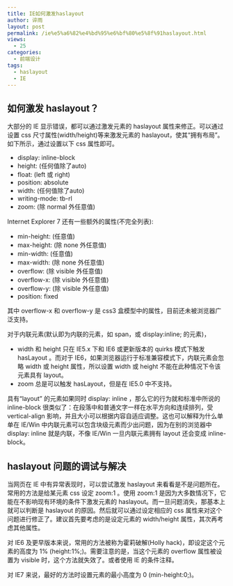 ```yaml
---
title: IE如何激发haslayout
author: 谇雨
layout: post
permalink: /ie%e5%a6%82%e4%bd%95%e6%bf%80%e5%8f%91haslayout.html
views:
  - 25
categories:
  - 前端设计
tags:
  - haslayout
  - IE
---
```

## 如何激发 haslayout？

大部分的 IE 显示错误，都可以通过激发元素的 haslayout 属性来修正。可以通过设置 css 尺寸属性(width/height)等来激发元素的 haslayout，使其“拥有布局”。如下所示，通过设置以下 css 属性即可。

* display: inline-block  
* height: (任何值除了auto)  
* float: (left 或 right)  
* position: absolute  
* width: (任何值除了auto)  
* writing-mode: tb-rl  
* zoom: (除 normal 外任意值)

Internet Explorer 7 还有一些额外的属性(不完全列表):

* min-height: (任意值)  
* max-height: (除 none 外任意值)  
* min-width: (任意值)  
* max-width: (除 none 外任意值)  
* overflow: (除 visible 外任意值)  
* overflow-x: (除 visible 外任意值)  
* overflow-y: (除 visible 外任意值)  
* position: fixed

其中 overflow-x 和 overflow-y 是 css3 盒模型中的属性，目前还未被浏览器广泛支持。

对于内联元素(默认即为内联的元素，如 span，或 display:inline; 的元素)，

*   width 和 height 只在 IE5.x 下和 IE6 或更新版本的 quirks 模式下触发 hasLayout 。而对于 IE6，如果浏览器运行于标准兼容模式下，内联元素会忽略 width 或 height 属性，所以设置 width 或 height 不能在此种情况下令该元素具有 layout。
*   zoom 总是可以触发 hasLayout，但是在 IE5.0 中不支持。

具有“layout” 的元素如果同时 display: inline ，那么它的行为就和标准中所说的 inline-block 很类似了：在段落中和普通文字一样在水平方向和连续排列，受 vertical-align 影响，并且大小可以根据内容自适应调整。这也可以解释为什么单单在 IE/Win 中内联元素可以包含块级元素而少出问题，因为在别的浏览器中 display: inline 就是内联，不像 IE/Win 一旦内联元素拥有 layout 还会变成 inline-block。  
<!--more-->

  
## haslayout 问题的调试与解决

当网页在 IE 中有异常表现时，可以尝试激发 haslayout 来看看是不是问题所在。常用的方法是给某元素 css 设定 zoom:1 。使用 zoom:1 是因为大多数情况下，它能在不影响现有环境的条件下激发元素的 haslayout。而一旦问题消失，那基本上就可以判断是 haslayout 的原因。然后就可以通过设定相应的 css 属性来对这个问题进行修正了。建议首先要考虑的是设定元素的 width/height 属性，其次再考虑其他属性。

对 IE6 及更早版本来说，常用的方法被称为霍莉破解(Holly hack)，即设定这个元素的高度为 1% (height:1%;)。需要注意的是，当这个元素的 overflow 属性被设置为 visible 时，这个方法就失效了。或者使用 IE 的条件注释。

对 IE7 来说，最好的方法时设置元素的最小高度为 0 (min-height:0;)。